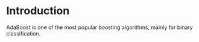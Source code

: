 # Introduction #

AdaBoost is one of the most popular boosting algorithms, mainly for binary classification.
